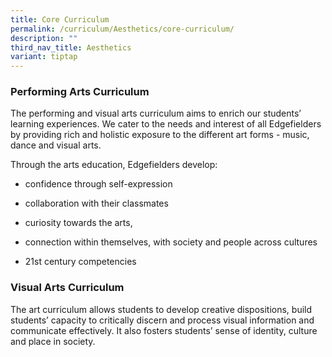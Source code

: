 ```yaml
---
title: Core Curriculum
permalink: /curriculum/Aesthetics/core-curriculum/
description: ""
third_nav_title: Aesthetics
variant: tiptap
---
```

<h3>Performing Arts Curriculum</h3>
<p>The performing and visual arts curriculum aims to enrich our students’
learning experiences. We cater to the needs and interest of all Edgefielders
by providing rich and holistic exposure to the different art forms - music,
dance and visual arts.</p>
<p>Through the arts education, Edgefielders develop:</p>
<ul data-tight="true" class="tight">
<li>
<p>confidence through self-expression</p>
</li>
<li>
<p>collaboration with their classmates</p>
</li>
<li>
<p>curiosity towards the arts,</p>
</li>
<li>
<p>connection within themselves, with society and people across cultures</p>
</li>
<li>
<p>21st century competencies</p>
<p></p>
</li>
</ul>
<h3>Visual Arts Curriculum</h3>
<p>The art curriculum allows students to develop creative dispositions, build
students’ capacity to critically discern and process visual information
and communicate effectively. It also fosters students’ sense of identity,
culture and place in society.
<br>
</p>
<p></p>
<p></p>